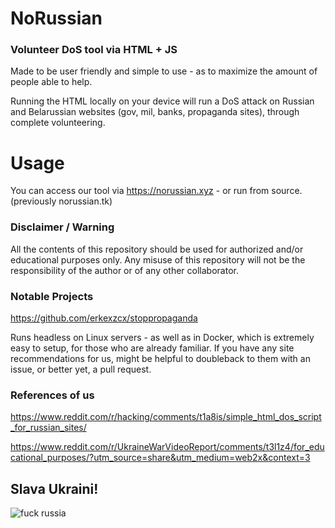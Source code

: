 # NoRussian
### Volunteer DoS tool via HTML + JS

Made to be user friendly and simple to use - as to maximize the amount of people able to help.

Running the HTML locally on your device will run a DoS attack on Russian and Belarussian websites (gov, mil, banks, propaganda sites), through complete volunteering.

# Usage

You can access our tool via https://norussian.xyz - or run from source. (previously norussian.tk)

### Disclaimer / Warning

All the contents of this repository should be used for authorized and/or educational purposes only. Any misuse of this repository will not be the responsibility of the author or of any other collaborator.

### Notable Projects

https://github.com/erkexzcx/stoppropaganda

Runs headless on Linux servers - as well as in Docker, which is extremely easy to setup, for those who are already familiar.
If you have any site recommendations for us, might be helpful to doubleback to them with an issue, or better yet, a pull request.


### References of us

https://www.reddit.com/r/hacking/comments/t1a8is/simple_html_dos_script_for_russian_sites/

https://www.reddit.com/r/UkraineWarVideoReport/comments/t3l1z4/for_educational_purposes/?utm_source=share&utm_medium=web2x&context=3



## Slava Ukraini!

![fuck russia](https://pbs.twimg.com/media/FMoSgYVWYAQs9Au?format=jpg&name=medium)
